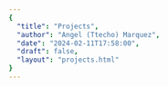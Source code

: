 ```yaml
---
{
  "title": "Projects",
  "author": "Angel (Ttecho) Marquez",
  "date": "2024-02-11T17:58:00",
  "draft": false,
  "layout": "projects.html"
}
---
```

